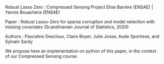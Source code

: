 Robust Lasso Zero : Compressed Sensing Project
Elise Barrère (ENSAE) | Yannis Bouachera (ENSAE)

Paper : Robust Lasso-Zero for sparse corruption and model selection with missing covariates (Scandinavian Journal of Statistics, 2020)

Authors : Pascaline Descloux, Claire Boyer, Julie Josse, Aude Sportisse, and Sylvain Sardy

We propose here an implementation on python of this paper, in the context of our Compressed Sensing course.
